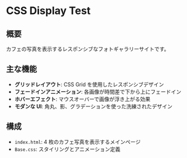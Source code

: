 # CSS Display Test

## 概要

カフェの写真を表示するレスポンシブなフォトギャラリーサイトです。

## 主な機能

- **グリッドレイアウト**: CSS Grid を使用したレスポンシブデザイン
- **フェードインアニメーション**: 各画像が時間差で下から上にフェードイン
- **ホバーエフェクト**: マウスオーバーで画像が浮き上がる効果
- **モダンな UI**: 角丸、影、グラデーションを使った洗練されたデザイン

## 構成

- `index.html`: 4 枚のカフェ写真を表示するメインページ
- `Base.css`: スタイリングとアニメーション定義
